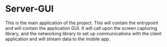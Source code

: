 # Server-GUI

This is the main application of the project. This will contain the entrypoint and will contain the application GUI. It will call upon the screen capturing library, and the networking library to set up communications with the client application and will stream data to the mobile app.
